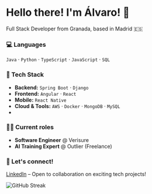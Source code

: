 # Hello there! I'm Álvaro! 👋

Full Stack Developer from Granada, based in Madrid 🇪🇸

### 💻 Languages
`Java` · `Python` · `TypeScript` · `JavaScript` · `SQL`

### 🔧 Tech Stack
- **Backend:** `Spring Boot` · `Django`  
- **Frontend:** `Angular` · `React`  
- **Mobile:** `React Native`  
- **Cloud & Tools:** `AWS` · `Docker` · `MongoDB` · `MySQL`
- 
### 👨‍💻 Current roles
- **Software Engineer** @ Verisure
- **AI Training Expert** @ Outlier (Freelance)

### 🤝 Let's connect!
[LinkedIn](https://www.linkedin.com/in/vegaromeroalvaro/) – Open to collaboration on exciting tech projects!

![GitHub Streak](https://streak-stats.demolab.com?user=alvarovegaromero&theme=dark&border_radius=4.7&mode=weekly)
